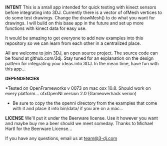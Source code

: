 <b>INTENT</b>
This is a small app intended for quick testing with kinect sensors before integrating into 3DJ. Currently there is a vector of ofMesh vertices to do some test drawings. Change the drawMesh() to do what you want for drawings. I will build on this base app in the future and set up more functions with kinect data for easy use. 

It would be amazing to get everyone to add new examples into this repository so we can learn from each other in a centralized place. 

All are welcome to join 3DJ, an open source project. The source code can be found at github.com/3dj. Stay tuned for an explanation on the design pattern for integrating your ideas into 3DJ. In the mean time, have fun with this app... 

<b>DEPENDENCIES</b>

*Tested on OpenFrameworks v 0073 on mac osx 10.8. Should work on every platform...
ofxOpenNI version 2.0 (Gameoverhack verion)

* Be sure to copy the the openni directory from the examples that come with it and place it into bin/data/ if you are on a mac... 

<b>LICENSE</b>
We'll put it under the Beerware license. Use it however you want and maybe buy me a beer should we meet someday. Thanks to Michael Hartl for the Beerware License... 

If you have any questions, email us at team@3-dj.com
